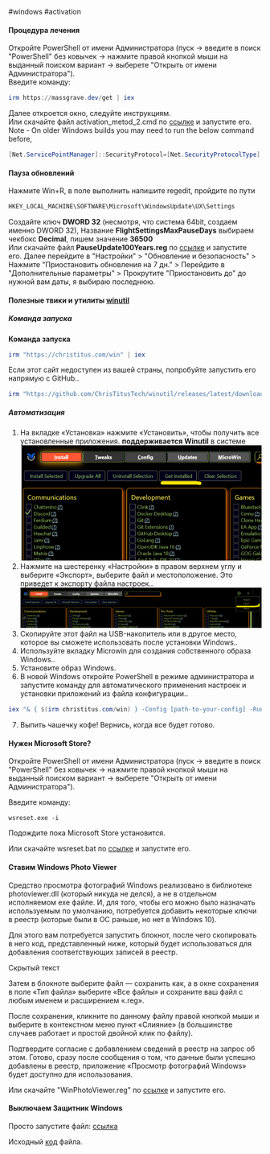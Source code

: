 #windows #activation
#### Процедура лечения
Откройте PowerShell от имени Администратора (пуск -> введите в поиск "PowerShell" без ковычек -> нажмите правой кнопкой мыши на выданный поиском вариант -> выберете "Открыть от имени Администратора").  
Введите команду:
```powershell
irm https://massgrave.dev/get | iex
```
Далее откроется окно, следуйте инструкциям.  
Или скачайте файл activation_metod_2.cmd по [ссылке](https://t.me/sommov95/3) и запустите его.
Note - On older Windows builds you may need to run the below command before,  
```powershell
[Net.ServicePointManager]::SecurityProtocol=[Net.SecurityProtocolType]::Tls12
```
#### Пауза обновлений
Нажмите Win+R, в поле выполнить напишите regedit, пройдите по пути
```powershell
HKEY_LOCAL_MACHINE\SOFTWARE\Microsoft\WindowsUpdate\UX\Settings
```
Создайте ключ **DWORD 32** (несмотря, что система 64bit, создаем именно DWORD 32), Название **FlightSettingsMaxPauseDays** выбираем чекбокс **Decimal**, пишем значение **36500**   
Или скачайте файл **PauseUpdate100Years.reg** по [ссылке](https://t.me/sommov95/17) и запустите его.
Далее перейдите в "Настройки" > "Обновление и безопасность" > Нажмите "Приостановить обновления на 7 дн." > Перейдите в "Дополнительные параметры" > Прокрутите "Приостановить до" до нужной вам даты, я выбираю последнюю.
#### Полезные твики и утилиты [winutil](https://github.com/ChrisTitusTech/winutil?tab=readme-ov-file)

##### Команда запуска
**Команда запуска**
```powershell
irm "https://christitus.com/win" | iex
```
Если этот сайт недоступен из вашей страны, попробуйте запустить его напрямую с GitHub..
```powershell
irm "https://github.com/ChrisTitusTech/winutil/releases/latest/download/winutil.ps1" | iex
```
##### Автоматизация
1. На вкладке «Установка» нажмите «Установить», чтобы получить все установленные приложения. **поддерживается Winutil** в системе [![Получить установку](https://github.com/ChrisTitusTech/winutil/raw/main/wiki/Get-Installed.png)](https://github.com/ChrisTitusTech/winutil/blob/main/wiki/Get-Installed.png)
2. Нажмите на шестеренку «Настройки» в правом верхнем углу и выберите «Экспорт», выберите файл и местоположение. Это приведет к экспорту файла настроек.. [![НастройкиЭкспорт](https://github.com/ChrisTitusTech/winutil/raw/main/wiki/Settings-Export.png)](https://github.com/ChrisTitusTech/winutil/blob/main/wiki/Settings-Export.png)
3. Скопируйте этот файл на USB-накопитель или в другое место, которое вы сможете использовать после установки Windows..
4. Используйте вкладку Microwin для создания собственного образа Windows..
5. Установите образ Windows.
6. В новой Windows откройте PowerShell в режиме администратора и запустите команду для автоматического применения настроек и установки приложений из файла конфигурации..
```powershell
iex "& { $(irm christitus.com/win) } -Config [path-to-your-config] -Run"
```
7. Выпить чашечку кофе! Вернись, когда все будет готово.
#### Нужен Microsoft Store?

Откройте PowerShell от имени Администратора (пуск -> введите в поиск "PowerShell" без ковычек -> нажмите правой кнопкой мыши на выданный поиском вариант -> выберете "Открыть от имени Администратора").  
  
Введите команду:

```shell
wsreset.exe -i
```

Подождите пока Microsoft Store установится.  
  
Или скачайте wsreset.bat по [ссылке](https://t.me/sommov95/5) и запустите его.
#### Ставим Windows Photo Viewer

Средство просмотра фотографий Windows реализовано в библиотеке photoviewer.dll (который никуда не делся), а не в отдельном исполняемом exe файле. И, для того, чтобы его можно было назначать используемым по умолчанию, потребуется добавить некоторые ключи в реестр (которые были в ОС раньше, но нет в Windows 10).  
  
Для этого вам потребуется запустить блокнот, после чего скопировать в него код, представленный ниже, который будет использоваться для добавления соответствующих записей в реестр.

Скрытый текст

Затем в блокноте выберите файл — сохранить как, а в окне сохранения в поле «Тип файла» выберите «Все файлы» и сохраните ваш файл с любым именем и расширением «.reg».  
  
После сохранения, кликните по данному файлу правой кнопкой мыши и выберите в контекстном меню пункт «Слияние» (в большинстве случаев работает и простой двойной клик по файлу).  
  
Подтвердите согласие с добавлением сведений в реестр на запрос об этом. Готово, сразу после сообщения о том, что данные были успешно добавлены в реестр, приложение «Просмотр фотографий Windows» будет доступно для использования.  
  
Или скачайте "WinPhotoViewer.reg" по [ссылке](https://t.me/sommov95/4) и запустите его.
#### Выключаем Защитник Windows

Просто запустите файл: [ссылка](https://t.me/sommov95/15)

Исходный [код](https://github.com/ionuttbara/windows-defender-remover/releases) файла.